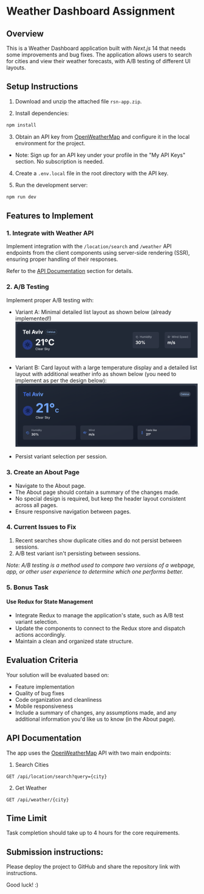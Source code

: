 # Weather Dashboard Assignment

## Overview

This is a Weather Dashboard application built with _Next.js_ 14 that needs some improvements and bug fixes. The application allows users to search for cities and view their weather forecasts, with A/B testing of different UI layouts.

## Setup Instructions

1. Download and unzip the attached file `rsn-app.zip`.

2. Install dependencies:

```bash
npm install
```

3. Obtain an API key from [OpenWeatherMap](https://openweathermap.org/) and configure it in the local environment for the project.

- Note: Sign up for an API key under your profile in the "My API Keys" section. No subscription is needed.

4. Create a `.env.local` file in the root directory with the API key.

5. Run the development server:

```bash
npm run dev
```

## Features to Implement

### 1. Integrate with Weather API

Implement integration with the `/location/search` and `/weather` API endpoints from the client components using server-side rendering (SSR), ensuring proper handling of their responses.

Refer to the [API Documentation](#api-documentation) section for details.

### 2. A/B Testing

Implement proper A/B testing with:

- Variant A: Minimal detailed list layout as shown below (already implemented!)
  ![Variant A](variantA.png)
- Variant B: Card layout with a large temperature display and a detailed list layout with additional weather info as shown below (you need to implement as per the design below):
  ![Variant B](variantB.png)

- Persist variant selection per session.

### 3. Create an About Page

- Navigate to the About page.
- The About page should contain a summary of the changes made.
- No special design is required, but keep the header layout consistent across all pages.
- Ensure responsive navigation between pages.

### 4. Current Issues to Fix

1. Recent searches show duplicate cities and do not persist between sessions.
2. A/B test variant isn't persisting between sessions.

_Note: A/B testing is a method used to compare two versions of a webpage, app, or other user experience to determine which one performs better._

### 5. Bonus Task

#### Use Redux for State Management

- Integrate Redux to manage the application's state, such as A/B test variant selection.
- Update the components to connect to the Redux store and dispatch actions accordingly.
- Maintain a clean and organized state structure.

## Evaluation Criteria

Your solution will be evaluated based on:

- Feature implementation
- Quality of bug fixes
- Code organization and cleanliness
- Mobile responsiveness
- Include a summary of changes, any assumptions made, and any additional information you'd like us to know (in the About page).

## API Documentation

The app uses the [OpenWeatherMap](https://openweathermap.org/) API with two main endpoints:

1. Search Cities

```
GET /api/location/search?query={city}
```

2. Get Weather

```
GET /api/weather/{city}
```

## Time Limit

Task completion should take up to 4 hours for the core requirements.

## Submission instructions:

Please deploy the project to GitHub and share the repository link with instructions.

Good luck! :)
